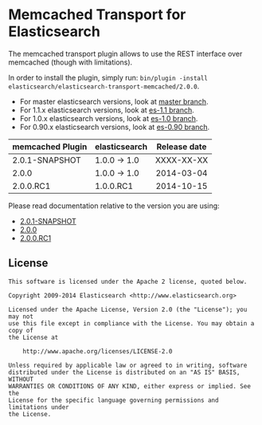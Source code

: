 Memcached Transport for Elasticsearch
==================================

The memcached transport plugin allows to use the REST interface over memcached (though with limitations).

In order to install the plugin, simply run: `bin/plugin -install elasticsearch/elasticsearch-transport-memcached/2.0.0`.

* For master elasticsearch versions, look at [master branch](https://github.com/elasticsearch/elasticsearch-transport-memcached/tree/master).
* For 1.1.x elasticsearch versions, look at [es-1.1 branch](https://github.com/elasticsearch/elasticsearch-transport-memcached/tree/es-1.1).
* For 1.0.x elasticsearch versions, look at [es-1.0 branch](https://github.com/elasticsearch/elasticsearch-transport-memcached/tree/es-1.0).
* For 0.90.x elasticsearch versions, look at [es-0.90 branch](https://github.com/elasticsearch/elasticsearch-transport-memcached/tree/es-0.90).

|      memcached Plugin       | elasticsearch         | Release date |
|-----------------------------|-----------------------|:------------:|
| 2.0.1-SNAPSHOT              | 1.0.0 -> 1.0          |  XXXX-XX-XX  |
| 2.0.0                       | 1.0.0 -> 1.0          |  2014-03-04  |
| 2.0.0.RC1                   | 1.0.0.RC1             |  2014-10-15  |

Please read documentation relative to the version you are using:

* [2.0.1-SNAPSHOT](https://github.com/elasticsearch/elasticsearch-transport-memcached/blob/es-1.0/README.md)
* [2.0.0](https://github.com/elasticsearch/elasticsearch-transport-memcached/blob/v2.0.0/README.md)
* [2.0.0.RC1](https://github.com/elasticsearch/elasticsearch-transport-memcached/blob/v2.0.0.RC1/README.md)


License
-------

    This software is licensed under the Apache 2 license, quoted below.

    Copyright 2009-2014 Elasticsearch <http://www.elasticsearch.org>

    Licensed under the Apache License, Version 2.0 (the "License"); you may not
    use this file except in compliance with the License. You may obtain a copy of
    the License at

        http://www.apache.org/licenses/LICENSE-2.0

    Unless required by applicable law or agreed to in writing, software
    distributed under the License is distributed on an "AS IS" BASIS, WITHOUT
    WARRANTIES OR CONDITIONS OF ANY KIND, either express or implied. See the
    License for the specific language governing permissions and limitations under
    the License.
